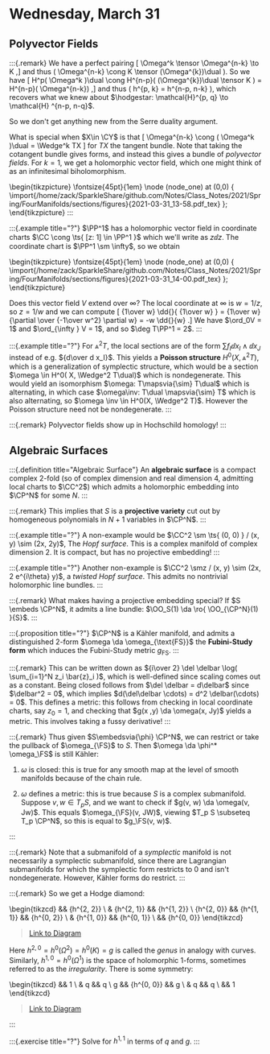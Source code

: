 # Wednesday, March 31

## Polyvector Fields

:::{.remark}
We have a perfect pairing 
\[
\Omega^k \tensor \Omega^{n-k} \to K
,\]
and thus \( \Omega^{n-k} \cong K \tensor (\Omega^{k})\dual \).
So we have 
\[
H^p( \Omega^k )\dual \cong H^{n-p}( (\Omega^{k})\dual \tensor K  ) = H^{n-p}( \Omega^{n-k}) 
,\] 
and thus \( h^{p, k} = h^{n-p, n-k} \), which recovers what we knew about $\hodgestar: \mathcal{H}^{p, q} \to \mathcal{H} ^{n-p, n-q}$.

So we don't get anything new from the Serre duality argument.

What is special when $X\in \CY$ is that 
\[
\Omega^{n-k} \cong ( \Omega^k )\dual = \Wedge^k TX
\]
for $TX$ the tangent bundle.
Note that taking the cotangent bundle gives forms, and instead this gives a bundle of *polyvector fields*.
For $k=1$, we get a holomorphic vector field, which one might think of as an infinitesimal biholomorphism.

\begin{tikzpicture}
\fontsize{45pt}{1em} 
\node (node_one) at (0,0) { \import{/home/zack/SparkleShare/github.com/Notes/Class_Notes/2021/Spring/FourManifolds/sections/figures}{2021-03-31_13-58.pdf_tex} };
\end{tikzpicture}
:::

:::{.example title="?"}
$\PP^1$ has a holomorphic vector field in coordinate charts $\CC \cong \ts{ [z: 1] \in \PP^1 }$ which we'll write as $z\dd{}{z}$.
The coordinate chart is $\PP^1 \sm \infty$, so we obtain

\begin{tikzpicture}
\fontsize{45pt}{1em} 
\node (node_one) at (0,0) { \import{/home/zack/SparkleShare/github.com/Notes/Class_Notes/2021/Spring/FourManifolds/sections/figures}{2021-03-31_14-00.pdf_tex} };
\end{tikzpicture}

Does this vector field $V$ extend over $\infty$?
The local coordinate at $\infty$ is $w = 1/z$, so $z=1/w$ and we can compute
\[
{1\over w} \dd{}{ {1\over w} } = {1\over w} {\partial \over {-1\over w^2} \partial w} = -w \dd{}{w}
.\]
We have $\ord_0V = 1$ and $\ord_{\infty } V = 1$, and so $\deg T\PP^1 = 2$.
:::

:::{.example title="?"}
For $\Wedge^2 T$, the local sections are of the form $\sum f_I \dd{}{x_I} \wedge \dd{}{x_J}$ instead of e.g. ${d\over d x_I}$.
This yields a **Poisson structure** $H^0(X, \Wedge^2 T)$, which is a generalization of symplectic structure, which would be a section $\omega \in H^0( X, \Wedge^2 T\dual)$ which is nondegenerate.
This would yield an isomorphism $\omega: T\mapsvia{\sim} T\dual$ which is alternating, in which case $\omega\inv: T\dual \mapsvia{\sim} T$ which is also alternating, so $\omega \inv \in H^0(X, \Wedge^2 T)$.
However the Poisson structure need not be nondegenerate.
:::

:::{.remark}
Polyvector fields show up in Hochschild homology!
:::

## Algebraic Surfaces

:::{.definition title="Algebraic Surface"}
An **algebraic surface** is a compact complex 2-fold (so of complex dimension and real dimension 4, admitting local charts to $\CC^2$) which admits a holomorphic embedding into $\CP^N$ for some $N$. 
:::

:::{.remark}
This implies that $S$ is a **projective variety** cut out by homogeneous polynomials in $N+1$ variables in $\CP^N$.
:::

:::{.example title="?"}
A non-example would be $\CC^2 \sm \ts{ (0, 0) } / (x, y) \sim (2x, 2y)$, The *Hopf surface*.
This is a complex manifold of complex dimension 2.
It is compact, but has no projective embedding!
:::

:::{.example title="?"}
Another non-example is $\CC^2 \smz / (x, y) \sim (2x, 2 e^{i\theta} y)$, a *twisted Hopf surface*.
This admits no nontrivial holomorphic line bundles.
:::

:::{.remark}
What makes having a projective embedding special?
If $S \embeds \CP^N$, it admits a line bundle: $\OO_S(1) \da \ro{ \OO_{\CP^N}(1) }{S}$.
:::

:::{.proposition title="?"}
$\CP^N$ is a Kähler manifold, and admits a distinguished 2-form $\omega \da \omega_{\text{FS}}$ the **Fubini-Study form** which induces the Fubini-Study metric $g_{\text{FS}}$.
:::

:::{.remark}
This can be written down as ${i\over 2} \del \delbar \log( \sum_{i=1}^N z_i \bar{z}_i )$, which is well-defined since scaling comes out as a constant.
Being closed follows from $\del \delbar = d\delbar$ since $\delbar^2 = 0$, which implies $d(\del\delbar \cdots) = d^2 \delbar(\cdots) = 0$.
This defines a metric: this follows from checking in local coordinate charts, say $z_0 = 1$, and checking that $g(x ,y) \da \omega(x, Jy)$ yields a metric. 
This involves taking a fussy derivative!
:::

:::{.remark}
Thus given $S\embedsvia{\phi} \CP^N$, we can restrict or take the pullback of $\omega_{\FS}$ to $S$.
Then $\omega \da \phi^* \omega_\FS$ is still Kähler:

1. $\omega$ is closed: this is true for any smooth map at the level of smooth manifolds because of the chain rule.

2. $\omega$ defines a metric: this is true because $S$ is a complex submanifold.
Suppose $v,w \in T_p S$, and we want to check if $g(v, w) \da \omega(v, Jw)$.
This equals $\omega_{\FS}(v, JW)$, viewing $T_p S \subseteq T_p \CP^N$, so this is equal to $g_\FS(v, w)$.

:::

:::{.remark}
Note that a submanifold of a *symplectic* manifold is not necessarily a symplectic submanifold, since there are Lagrangian submanifolds for which the symplectic form restricts to 0 and isn't nondegenerate.
However, Kähler forms do restrict.
:::

:::{.remark}
So we get a Hodge diamond:

\begin{tikzcd}
	&& {h^{2, 2}} \\
	& {h^{2, 1}} && {h^{1, 2}} \\
	{h^{2, 0}} && {h^{1, 1}} && {h^{0, 2}} \\
	& {h^{1, 0}} && {h^{0, 1}} \\
	&& {h^{0, 0}}
\end{tikzcd}

> [Link to Diagram](https://q.uiver.app/?q=WzAsOSxbMiw0LCJoXnswLCAwfSJdLFsxLDMsImheezEsIDB9Il0sWzMsMywiaF57MCwgMX0iXSxbMCwyLCJoXnsyLCAwfSJdLFsyLDIsImheezAsIDB9Il0sWzQsMiwiaF57MCwgMn0iXSxbMSwxLCJoXnsyLCAxfSJdLFszLDEsImheezEsIDJ9Il0sWzIsMCwiaF57MiwgMn0iXV0=)


Here $h^{2, 0} = h^0( \Omega^2) = h^0(K) = g$ is called the *genus* in analogy with curves.
Similarly, $h^{1, 0} = h^0( \Omega^1)$ is the space of holomorphic 1-forms, sometimes referred to as the *irregularity*.
There is some symmetry:

\begin{tikzcd}
	&& 1 \\
	& q && q \\
	g && {h^{0, 0}} && g \\
	& q && q \\
	&& 1
\end{tikzcd}

> [Link to Diagram](https://q.uiver.app/?q=WzAsOSxbMiw0LCIxIl0sWzEsMywicSJdLFszLDMsInEiXSxbMCwyLCJnIl0sWzIsMiwiaF57MCwgMH0iXSxbNCwyLCJnIl0sWzEsMSwicSJdLFszLDEsInEiXSxbMiwwLCIxIl1d)

:::

:::{.exercise title="?"}
Solve for $h^{1, 1}$ in terms of $q$ and $g$.
:::
